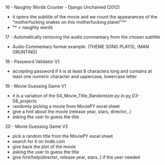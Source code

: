 16 - Naughty Words Counter - Django Unchained (2012)
- it opens the subtitle of the movie and we count the appearances of the "motherfucking snakes on this motherfucking plane!"**
- ** = naughty words

17 - Automatically removing the audio commentary from the chosen subtitle
- Audio Commentary format example: (THEME SONG PLAYS), (MAN GRUNTING)

18 - Password Validator V1
- accepting password if it is at least 8 characters long and contains at least one numeric character and uppercase, lowercase letter

19 - Movie Guessing Game V1
- it is a variation of the 04_Movie_Title_Randomizer.py in py_03-08_projects
- randomly picking a movie from MoviePY excel sheet
- give a hint about the movie (release year, stars, director,..)
- asking the user to guess the title

20 - Movie Guessing Game V2
- pick a random title from the MoviePY excel sheet
- search for it on Imdb.com
- give back the plot of the movie
- asking the user to guess the title
- give hint/help(director, release year, stars..) if the user needed